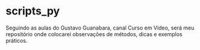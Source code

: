 # scripts_py
Seguindo as aulas do Gustavo Guanabara, canal Curso em Vídeo, será meu repositório onde colocarei observações de métodos, dicas e exemplos práticos.
